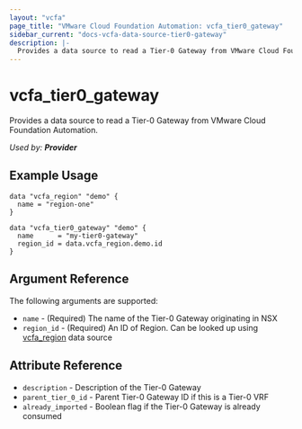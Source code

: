 ```yaml
---
layout: "vcfa"
page_title: "VMware Cloud Foundation Automation: vcfa_tier0_gateway"
sidebar_current: "docs-vcfa-data-source-tier0-gateway"
description: |-
  Provides a data source to read a Tier-0 Gateway from VMware Cloud Foundation Automation.
---
```


# vcfa\_tier0\_gateway

Provides a data source to read a Tier-0 Gateway from VMware Cloud Foundation Automation.

_Used by: **Provider**_

## Example Usage

```hcl
data "vcfa_region" "demo" {
  name = "region-one"
}

data "vcfa_tier0_gateway" "demo" {
  name      = "my-tier0-gateway"
  region_id = data.vcfa_region.demo.id
}
```

## Argument Reference

The following arguments are supported:

* `name` - (Required) The name of the Tier-0 Gateway originating in NSX
* `region_id` - (Required) An ID of Region. Can be looked up using
  [vcfa_region](/providers/vmware/vcfa/latest/docs/data-sources/region) data source

## Attribute Reference

* `description` - Description of the Tier-0 Gateway
* `parent_tier_0_id` - Parent Tier-0 Gateway ID if this is a Tier-0 VRF
* `already_imported` - Boolean flag if the Tier-0 Gateway is already consumed
